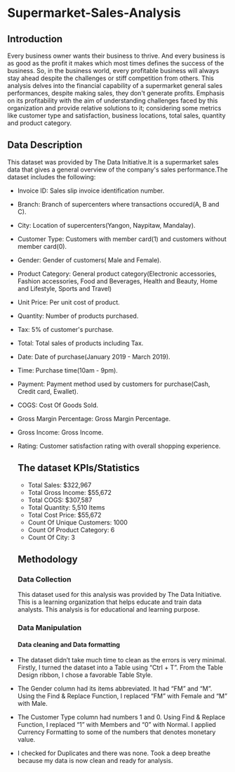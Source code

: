 # Supermarket-Sales-Analysis

## Introduction
Every business owner wants their business to thrive. And every business is as good as the profit it makes which most times defines the success of the business.  So, in the business world, every profitable business will always stay ahead despite the challenges or stiff competition from others. This analysis delves into the financial capability of a supermarket general sales performances, despite making sales, they don't generate profits. Emphasis on its profitability with the aim of understanding challenges faced by this organization and provide relative solutions to it; considering some metrics like customer type and satisfaction, business locations, total sales, quantity and product category.

## Data Description
This dataset was provided by The Data Initiative.It is a supermarket sales data that gives a general overview of the company's sales performance.The dataset includes the following:
- Invoice ID: Sales slip invoice identification number.
- Branch: Branch of supercenters where transactions occured(A, B and C).
- City: Location of supercenters(Yangon, Naypitaw, Mandalay).
- Customer Type: Customers with member card(1) and customers without member card(0).
- Gender: Gender of customers( Male and Female).
- Product Category: General product category(Electronic accessories, Fashion accessories, Food and Beverages, Health and Beauty, Home and Lifestyle, Sports and Travel)
- Unit Price: Per unit cost of product.
- Quantity: Number of products purchased.
- Tax: 5% of customer's purchase.
- Total: Total sales of products including Tax.
- Date: Date of purchase(January 2019 - March 2019).
- Time: Purchase time(10am - 9pm).
- Payment: Payment method used by customers for purchase(Cash, Credit card, Ewallet).
- COGS: Cost Of Goods Sold.
- Gross Margin Percentage: Gross Margin Percentage.
- Gross Income: Gross Income.
- Rating: Customer satisfaction rating with overall shopping experience.

  ## The dataset KPIs/Statistics
  - Total Sales: $322,967
  - Total Gross Income: $55,672
  - Total COGS: $307,587
  - Total Quantity: 5,510 Items
  - Total Cost Price: $55,672
  - Count Of Unique Customers: 1000
  - Count Of Product Category: 6
  - Count Of City: 3

  ## Methodology
  
  ### Data Collection
  This dataset used for this analysis was provided by The Data Initiative. This is a learning organization that helps educate and train data analysts. This analysis is for educational and learning purpose.

  ### Data Manipulation
  #### Data cleaning and Data formatting
- The dataset didn’t take much time to clean as the errors is very minimal. Firstly, I turned the dataset into a Table using “Ctrl + T”. 
  From the Table Design ribbon, I chose a favorable Table Style.
- The Gender column had its items abbreviated. It had “FM” and “M”. Using the Find & Replace Function, I replaced “FM” with Female and 
  “M” with Male.
- The Customer Type column had numbers 1 and 0. Using Find & Replace Function, I replaced “1” with Members and “0” with Normal. I 
  applied Currency Formatting to some of the numbers that denotes monetary value.
- I checked for Duplicates and there was none. Took a deep breathe because my data is now clean and ready for analysis. 
  
     


